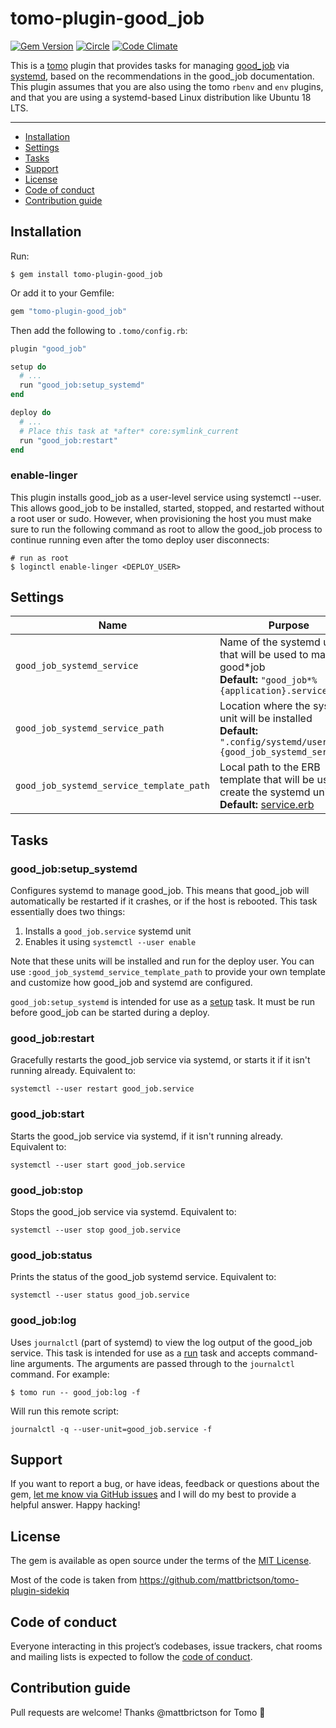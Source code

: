 # tomo-plugin-good_job

[![Gem Version](https://badge.fury.io/rb/tomo-plugin-good_job.svg)](https://rubygems.org/gems/tomo-plugin-good_job)
[![Circle](https://circleci.com/gh/gauravtiwari/tomo-plugin-good_job/tree/main.svg?style=shield)](https://app.circleci.com/pipelines/github/gauravtiwari/tomo-plugin-good_job?branch=main)
[![Code Climate](https://codeclimate.com/github/gauravtiwari/tomo-plugin-good_job/badges/gpa.svg)](https://codeclimate.com/github/gauravtiwari/tomo-plugin-good_job)

This is a [tomo](https://github.com/mattbrictson/tomo) plugin that provides tasks for managing [good_job](https://github.com/bensheldon/good_job) via [systemd](https://en.wikipedia.org/wiki/Systemd), based on the recommendations in the good_job documentation. This plugin assumes that you are also using the tomo `rbenv` and `env` plugins, and that you are using a systemd-based Linux distribution like Ubuntu 18 LTS.

---

- [Installation](#installation)
- [Settings](#settings)
- [Tasks](#tasks)
- [Support](#support)
- [License](#license)
- [Code of conduct](#code-of-conduct)
- [Contribution guide](#contribution-guide)

## Installation

Run:

```
$ gem install tomo-plugin-good_job
```

Or add it to your Gemfile:

```ruby
gem "tomo-plugin-good_job"
```

Then add the following to `.tomo/config.rb`:

```ruby
plugin "good_job"

setup do
  # ...
  run "good_job:setup_systemd"
end

deploy do
  # ...
  # Place this task at *after* core:symlink_current
  run "good_job:restart"
end
```

### enable-linger

This plugin installs good_job as a user-level service using systemctl --user. This allows good_job to be installed, started, stopped, and restarted without a root user or sudo. However, when provisioning the host you must make sure to run the following command as root to allow the good_job process to continue running even after the tomo deploy user disconnects:

```
# run as root
$ loginctl enable-linger <DEPLOY_USER>
```

## Settings

| Name                                     | Purpose                                                                                                                                                                                                         |
| ---------------------------------------- | --------------------------------------------------------------------------------------------------------------------------------------------------------------------------------------------------------------- |
| `good_job_systemd_service`               | Name of the systemd unit that will be used to manage good*job <br>**Default:** `"good_job*%{application}.service"`                                                                                              |
| `good_job_systemd_service_path`          | Location where the systemd unit will be installed <br>**Default:** `".config/systemd/user/%{good_job_systemd_service}"`                                                                                         |
| `good_job_systemd_service_template_path` | Local path to the ERB template that will be used to create the systemd unit <br>**Default:** [service.erb](https://github.com/gauravtiwari/tomo-plugin-good_job/blob/main/lib/tomo/plugin/good_job/service.erb) |

## Tasks

### good_job:setup_systemd

Configures systemd to manage good_job. This means that good_job will automatically be restarted if it crashes, or if the host is rebooted. This task essentially does two things:

1. Installs a `good_job.service` systemd unit
1. Enables it using `systemctl --user enable`

Note that these units will be installed and run for the deploy user. You can use `:good_job_systemd_service_template_path` to provide your own template and customize how good_job and systemd are configured.

`good_job:setup_systemd` is intended for use as a [setup](https://tomo-deploy.com/commands/setup/) task. It must be run before good_job can be started during a deploy.

### good_job:restart

Gracefully restarts the good_job service via systemd, or starts it if it isn't running already. Equivalent to:

```
systemctl --user restart good_job.service
```

### good_job:start

Starts the good_job service via systemd, if it isn't running already. Equivalent to:

```
systemctl --user start good_job.service
```

### good_job:stop

Stops the good_job service via systemd. Equivalent to:

```
systemctl --user stop good_job.service
```

### good_job:status

Prints the status of the good_job systemd service. Equivalent to:

```
systemctl --user status good_job.service
```

### good_job:log

Uses `journalctl` (part of systemd) to view the log output of the good_job service. This task is intended for use as a [run](https://tomo-deploy.com/commands/run/) task and accepts command-line arguments. The arguments are passed through to the `journalctl` command. For example:

```
$ tomo run -- good_job:log -f
```

Will run this remote script:

```
journalctl -q --user-unit=good_job.service -f
```

## Support

If you want to report a bug, or have ideas, feedback or questions about the gem, [let me know via GitHub issues](https://github.com/gauravtiwari/tomo-plugin-good_job/issues/new) and I will do my best to provide a helpful answer. Happy hacking!

## License

The gem is available as open source under the terms of the [MIT License](LICENSE.txt).

Most of the code is taken from https://github.com/mattbrictson/tomo-plugin-sidekiq

## Code of conduct

Everyone interacting in this project’s codebases, issue trackers, chat rooms and mailing lists is expected to follow the [code of conduct](CODE_OF_CONDUCT.md).

## Contribution guide

Pull requests are welcome! Thanks @mattbrictson for Tomo 🙏
